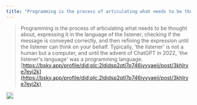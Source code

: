 ```yaml
---
title: "Programming is the process of articulating what needs to be thought about"
---
```


>  Programming is the process of articulating what needs to be thought about, expressing it in the language of the listener, checking if the message is conveyed correctly, and then refining the expression until the listener can think on your behalf.
>  Typically, 'the listener' is not a human but a computer, and until the advent of ChatGPT in 2022, 'the listener's language' was a programming language.
[https://bsky.app/profile/did:plc:2ldidsp2qtl7p746iyyvaeii/post/3khlrye7eyi2k](https://bsky.app/profile/did:plc:2ldidsp2qtl7p746iyyvaeii/post/3khlrye7eyi2k)

<img src='https://scrapbox.io/api/pages/nishio/en/icon' alt='en.icon' height="19.5"/>

